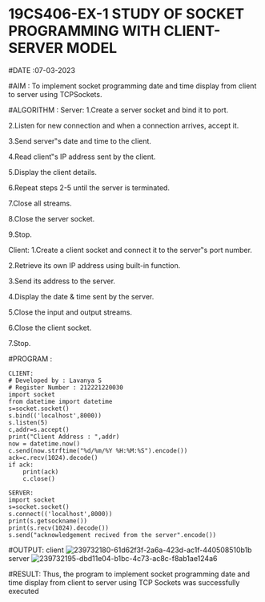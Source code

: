# 19CS406-EX-1 STUDY OF SOCKET PROGRAMMING WITH CLIENT-SERVER MODEL

#DATE :07-03-2023

#AIM :
To implement socket programming date and time display from client to server using TCPSockets.


#ALGORITHM :
Server:
1.Create a server socket and bind it to port.

2.Listen for new connection and when a connection arrives, accept it.

3.Send server‟s date and time to the client.

4.Read client‟s IP address sent by the client.

5.Display the client details.

6.Repeat steps 2-5 until the server is terminated.

7.Close all streams.

8.Close the server socket.

9.Stop.

Client:
1.Create a client socket and connect it to the server‟s port number.

2.Retrieve its own IP address using built-in function.

3.Send its address to the server.

4.Display the date & time sent by the server.

5.Close the input and output streams.

6.Close the client socket.

7.Stop.




#PROGRAM :
```
CLIENT:
# Developed by : Lavanya S
# Register Number : 212221220030
import socket
from datetime import datetime
s=socket.socket()
s.bind(('localhost',8000))
s.listen(5)
c,addr=s.accept()
print("Client Address : ",addr)
now = datetime.now()
c.send(now.strftime("%d/%m/%Y %H:%M:%S").encode())
ack=c.recv(1024).decode()
if ack:
    print(ack)
    c.close()
    
SERVER:
import socket
s=socket.socket()
s.connect(('localhost',8000))
print(s.getsockname())
print(s.recv(1024).decode())
s.send("acknowledgement recived from the server".encode())
```






#OUTPUT:
client
![239732180-61d62f3f-2a6a-423d-ac1f-440508510b1b](https://github.com/LavanyaSIT/19CS406-EX-1/assets/130207418/616bddf3-d636-4ba5-bbef-b70c755d88a1)
server
![239732195-dbd11e04-b1bc-4c73-ac8c-f8ab1ae124a6](https://github.com/LavanyaSIT/19CS406-EX-1/assets/130207418/29ea51b7-aa5b-4ae9-9d26-8117be4c4977)



#RESULT:
Thus, the program to implement socket programming date and time display from client to server using TCP Sockets was successfully executed

